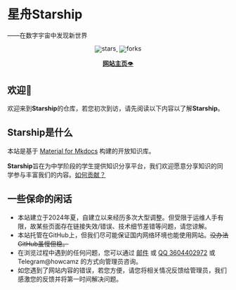 # 星舟Starship

——在数字宇宙中发现新世界

<div align="center" style="line-height: 1;">
  <a href="https://github.com/HowCam/howcam.github.io/" target="_blank" style="margin: 2px;">
    <img alt="stars" src="https://badgen.net/github/stars/HowCam/howcam.github.io?icon=github&color=4ab8a1" style="display: inline-block; vertical-align: middle;"/>
  </a>
  <a href="https://github.com/HowCam/howcam.github.io/" target="_blank" style="margin: 2px;">
    <img alt="forks" src="https://badgen.net/github/forks/howcam/howcam.github.io?icon=github&color=4ab8a1" style="display: inline-block; vertical-align: middle;"/>
  </a>
</div>

<p align="center">
  <a href="https://howcam.github.io/"><b>网站主页</b>👁️</a>
</p>

## 欢迎👏

欢迎来到**Starship**的仓库，若您初次到访，请先阅读以下内容以了解**Starship**。

## Starship是什么

本站是基于 [Material for Mkdocs](https://squidfunk.github.io/mkdocs-material/) 构建的开放知识库。

**Starship**旨在为中学阶段的学生提供知识分享平台，我们欢迎愿意分享知识的同学参与丰富我们的内容。[如何贡献？](/intro/contribute/)

## 一些保命的闲话

- 本站建立于2024年夏，自建立以来经历多次大型调整。但受限于运维人手有限，故某些页面存在链接失效/错误、技术细节差错等问题，请您谅解。
- 本站托管在GitHub上，但我们尽可能保证国内网络环境也能使用网站。~~没办法GitHub虽慢但稳。~~
- 在浏览过程中遇到的任何问题，您可以通过 [邮件](mailto:hownotfound@gmail.com) 或 [QQ 3604402972](https://qm.qq.com/q/HXK1nkn8mA) 或 Telegram@howcamz 的方式向管理员咨询。
- 如您遇到了网站内容的错误，若您方便，请您将相关情况反馈给管理员，我们感激您的反馈并将第一时间解决问题。
